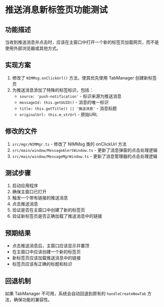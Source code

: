 # 推送消息新标签页功能测试

## 功能描述
当收到推送消息并点击时，应该在主窗口中打开一个新的标签页加载网页，而不是使用外部浏览器或其他方式。

## 实现方案
1. 修改了 `NIMMsg.onClickUrl()` 方法，使其优先使用 TabManager 创建新标签页
2. 为推送消息添加了特殊的标签标识，包括：
   - `source: 'push-notification'` - 标识来源为推送消息
   - `messageId: this.getUUID()` - 消息的唯一标识
   - `title: this.getTitle() || '推送消息'` - 消息标题
   - `originalUrl: this.m_strUrl` - 原始URL

## 修改的文件
1. `src/mgr/NIMMgr.ts` - 修改了 NIMMsg 类的 onClickUrl 方法
2. `src/main/window/MessageAlertWindow.ts` - 更新了消息弹窗的点击处理逻辑
3. `src/main/window/MessageMgrWindow.ts` - 更新了消息管理器的点击处理逻辑

## 测试步骤
1. 启动应用程序
2. 确保主窗口已打开
3. 触发一个带有链接的推送消息
4. 点击推送消息
5. 验证是否在主窗口中创建了新的标签页
6. 验证新标签页是否正确加载了推送消息中的链接

## 预期结果
- 点击推送消息后，主窗口应该显示并置顶
- 在主窗口中应该创建一个新的标签页
- 新标签页应该加载推送消息中的链接
- 标签页应该有正确的标题和标识

## 回退机制
如果 TabManager 不可用，系统会自动回退到原有的 `handleCreateNewTab` 方法，确保功能的兼容性。